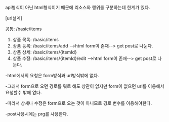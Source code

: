 api형식이 아닌 html형식이기 때문에 리소스와 행위를 구분하는데 한계가 있다.

[url설계]

공통: /basic/items

1. 상품 목록: /basic/items
2. 상품 등록: /basic/items/add -->html form이 존재--> get post로 나눈다.
3. 상품 상세: /basic/items/{itemId}
4. 상품 수정: /basic/items/{itemId}/edit -->html form이 존재--> get post로 나눈다.

-html에서의 요청은 form방식과 url방식밖에 없다.

-그래서 form으로 오면 경로를 뭐로 해도 상관이 없지만 form이 없으면 url를 이용해서 요청할수 밖에 없다.

-따라서 상세나 수정은 form으로 오는 것이 아니므로 경로 변수를 이용해야한다.

-post사용시에는 prg를 사용한다.

